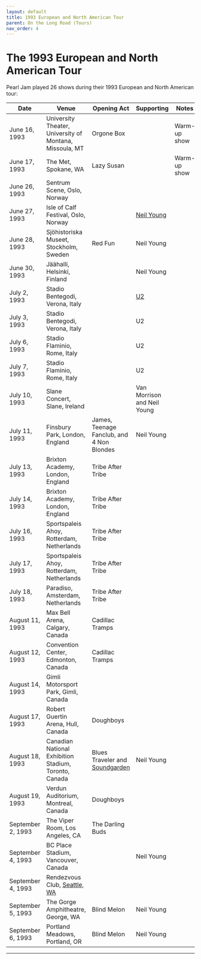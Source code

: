```yaml
---
layout: default
title: 1993 European and North American Tour
parent: On the Long Road (Tours)
nav_order: 4
---
```


# The 1993 European and North American Tour

Pearl Jam played 26 shows during their 1993 European and North American tour:

| Date | Venue | Opening Act | Supporting | Notes | Artwork |
| ---- | ----- | ----------- | ---------- | ----- | ------- |
| June 16, 1993 | University Theater, University of Montana, Missoula, MT | Orgone Box | | Warm-up show | [View artwork](https://pearljamopedia.ml/artwork/1993eu/6-16.jpg){: .btn .btn-outline target="_blank"}
| June 17, 1993 | The Met, Spokane, WA | Lazy Susan | | Warm-up show | [View artwork](https://pearljamopedia.ml/artwork/1993eu/6-17.jpg){: .btn .btn-outline target="_blank"}
| June 26, 1993 | Sentrum Scene, Oslo, Norway | | | | No artwork available
| June 27, 1993 | Isle of Calf Festival, Oslo, Norway | | [Neil Young](https://pearljamopedia.ml/docs/Notable-Mentions/People/Neil-Young) | | No artwork available
| June 28, 1993 | Sjöhistoriska Museet, Stockholm, Sweden | Red Fun | Neil Young | | [No artwork available
| June 30, 1993 | Jäähalli, Helsinki, Finland | | Neil Young | | No artwork available
| July 2, 1993 | Stadio Bentegodi, Verona, Italy | | [U2](https://pearljamopedia.ml/docs/Notable-Mentions/Bands/U2) | | No artwork available
| July 3, 1993 | Stadio Bentegodi, Verona, Italy | | U2 | | No artwork available
| July 6, 1993 | Stadio Flaminio, Rome, Italy | | U2 | | No artwork available
| July 7, 1993 | Stadio Flaminio, Rome, Italy | | U2 | | No artwork available
| July 10, 1993 | Slane Concert, Slane, Ireland | | Van Morrison and Neil Young | | No artwork available
| July 11, 1993 | Finsbury Park, London, England | James, Teenage Fanclub, and 4 Non Blondes | Neil Young | | No artwork available
| July 13, 1993 | Brixton Academy, London, England | Tribe After Tribe | | | No artwork available 
| July 14, 1993 | Brixton Academy, London, England | Tribe After Tribe | | | No artwork available
| July 16, 1993 | Sportspaleis Ahoy, Rotterdam, Netherlands | Tribe After Tribe | | | No artwork available
| July 17, 1993 | Sportspaleis Ahoy, Rotterdam, Netherlands | Tribe After Tribe | | | No artwork available
| July 18, 1993 | Paradiso, Amsterdam, Netherlands | Tribe After Tribe | | | No artwork available
| August 11, 1993 | Max Bell Arena, Calgary, Canada | Cadillac Tramps | | | No artwork available
| August 12, 1993 | Convention Center, Edmonton, Canada | Cadillac Tramps | | | No artwork available
| August 14, 1993 | Gimli Motorsport Park, Gimli, Canada | | | | No artwork available
| August 17, 1993 | Robert Guertin Arena, Hull, Canada | Doughboys | | | No artwork available
| August 18, 1993 | Canadian National Exhibition Stadium, Toronto, Canada | Blues Traveler and [Soundgarden](https://pearljamopedia.ml/docs/Notable-Mentions/Bands/Soundgarden) | Neil Young | | No artwork available
| August 19, 1993 | Verdun Auditorium, Montreal, Canada | Doughboys | | | No artwork available
| September 2, 1993 | The Viper Room, Los Angeles, CA | The Darling Buds | | | No artwork available
| September 4, 1993 | BC Place Stadium, Vancouver, Canada | | Neil Young | | No artwork available
| September 4, 1993 | Rendezvous Club, [Seattle, WA](https://pearljamopedia.ml/docs/Notable-Mentions/Locations/Seattle-WA) | | | | No artwork available
| September 5, 1993 | The Gorge Amphitheatre, George, WA | Blind Melon | Neil Young | | No artwork available
| September 6, 1993 | Portland Meadows, Portland, OR | Blind Melon | Neil Young | | No artwork available

---------------------------------------------------------------------------------

